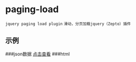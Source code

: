 # paging-load
`jquery paging load plugin`
`滑动，分页加载jquery（Zepto）插件`

## 示例

###json数据
[点击查看](/data/page.json)
###html
	<div class="wrap">
		<div id="content-notice">
			<div class="main"></div>
			<div class="footer">
				<!-- <p id="nextPage" class="center">加载更多</p> -->
				<p id="status" class="center"></p>
			</div>
		</div>
	</div>
	<script id="tmpl-msg" type="wxy/template">
		<div class="news-item {{:readed?'readed':''}}">
			{{for message}}
			<div class="news-title"><h2>{{>title}}</h2></div>
			<div class="news-infor">
				<p>
					<span class="author" data-view-person='{"data":{"teacherId":"{{>senderId}}"}}'>{{>senderName}}老师</span>
					<span class="time">{{:~formateDate(createTime)}}</span>
				</p>
			</div>
			<div class="news-content">
				{{if images}}
				<div class="news-gallery" data-preview-index="0" data-previews='{{:~toJson(images)}}' data-init="lazy">						
					<p><img data-original="{{:images[0]}}" src="" alt=""></p>
					<span><i class="fa fa-image"></i>{{:images.length}}</span>
				</div>
				{{/if}}

				<p>{{:~handleContent(content)}}</p>

				{{if voices}}
					<div class="news-voice" data-init="voice">
						{{for voices}}
							<div class="voice-box" data-voice-src="{{:url}}" data-duration="{{:duration?duration:0}}">
								<input readonly data-linecap=round class="knob" data-min="0" data-max="60" data-width="70" data-height="70" data-angleOffset="0" data-fgColor="#16BE45" data-bgColor="#E5E5E5" data-skin="tron" data-thickness=".05" value="{{:duration?duration:0}}">
								<i class="fa fa-play"></i>
							</div>
						{{/for}}
					</div>
				{{/if}}
				
				<p class="more"><a href="/${schoolId}/page/notice/{{:id}}">查看全部</a></p>
			</div>
			<div class="news-footer news-check">
				<span class="readonly"><a href="javascript:"><i class="fa fa-file-text-o"></i>{{:readCount}}</a></span>
				<span><a href="/${schoolId}/page/notice/{{:id}}"><i class="fa fa-commenting-o"></i>{{:replyShowCount}}</a></span>
				{{/for}}
				<span data-type="message" data-praise-for="{{:message.id}}" data-praised="{{:isPraised}}" class="{{:isPraised?'active':''}}"><a href="javascript:" data-count><i class="fa fa-thumbs-o-up"></i>{{:message.praiseCount}}</a></span>
			</div>
		</div>
	</script>

###js
    var config = {
        ajax : {
            url : '/' + PAGE.schoolId + '/page/notice/history/json',
            url2 : "/static/mask/jz/notice/history.json",
            data : {
                studentId : PAGE.studentId
            }
        },    
        handler : {
            autoLoad : true,
            triggerByScroll : true,
            holder : ".main",
            scrollHolder : "body"
        },
        dataParser : {
            pageSize : 10,
            reverse : false,
            isAppend : true,
            nameArray : "messages"
        },
        dataRender : {
            tmplSelector : "#tmpl-msg"
        },        
        msgs : {
            allLoaded : "已加载所有通知（共%s条）",
            noContent : "暂无内容"
        },
        pageLoaded : function(dataArray, page, total) {// this
            // $pageHodler
            this.find("[data-init]").trigger("init");
        },
        itemLoaded : function(item, count, total) {// this
            // $itemHodler
        },
        statusChanged : function(statusTo, statusFrom, msg) {// this
            // $el
        },
        showWarn : function(msg) {
        }
    }
    
    $("#content-notice").paging(config);

### 模板引擎推荐使用通jsrender
[点击下载](/js/jsrender.min.js)
可以自行选择其他插件，要求提供$.fn.render(data)接口
# 配置说明
    // 插件默认配置
    var DEFAULTS = {
        ajax : {
            url : "",
            dataType : "JSON",
            cache : false,
            data : {
                page : 1
            },
            type : "get"
        },
        handler : {
            nextPage : "#nextPage",
            status : "#status",
            holder : "",
            showNoContent : true,
            showAllLoaded : true,
            autoLoad : false,
            triggerByScroll : false,// 是否滑动加载
            isScrollByBottom : true,// 是否滑动到底部加载
            disToTrigger : 30,// 滑动模式下，当距离底部或者顶部多少像素时触发加载
            scroller : window,// 监听滑动事件的dom
            scrollHolder : "body"// 滑动模式下
            // 可以计算滑动距离的滑动内容（this.scrollTop，$this.innerHeight,最好是body，为空的时候为当前插件$root）的dom
        },
        dataParser : {
            pageSize : 10,
            reverse : false,
            isAppend : true,
            nameData : "data",
            nameArray : "items",
            isSuccess : function(json) {
                return json.status == 0;
            },
            getMessage : function(json) {
                return json.message;
            },
            getPageTotal : function(json) {
                return json.pageTotal;
            },
            getItemTotal : function(json) {
                return json.itemTotal;
            },
            getDataArray : function(json) {
                var data = json[this.nameData];
                if (data) {
                    var array = data[this.nameArray];
                    if ($.isArray(array)) {
                        return array;
                    }
                    console.log(data, ' has no child array named ',
                            this.nameArray);
                } else {
                    console.log(json, ' has no child obj named ',
                            this.nameData);
                }
                return null;
            }
        },
        dataRender : {
            tmplSelector : "#template",
            createPageHolder : function() {
                return $("<div>");
            },
            createItemHolder : function() {
                return $("<div>");
            },
            renderItem : function(item) {
                var $tmpl = $(this.tmplSelector);
                // debuglog("$tmpl:", $tmpl, item);
                if ($tmpl.render) {
                    return $tmpl.render(item);
                } else {
                    console.error("there is no render plugin!");
                }
                return "";
            },
            animation : "show"
        },
        msgs : {
            scrollLoad : "上拉加载更多",
            error : "加载出错",
            loading : "正在加载",
            allLoaded : "已加载所有内容,共%s条",
            noContent : "暂无内容",
            unknown : "未知",
            ajaxError : "网络异常",
            dataError : "数据格式出错",
            renderError : "数据解析失败"
        },
        pageLoadBefore : function(dataArray, page, total) {// this
            // $pageHodler
        },
        pageLoaded : function(dataArray, page, total) {// this
            // $pageHodler
        },
        itemLoaded : function(item, count, total) {// this $itemHodler
        },
        statusChanged : function(statusTo, statusFrom, msg) {// this
            // $el
        },
        showWarn : function(msg) {
        }
    };

